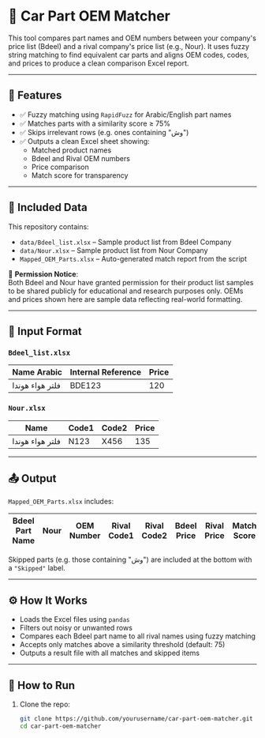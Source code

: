 # 🔧 Car Part OEM Matcher

This tool compares part names and OEM numbers between your company's price list (Bdeel) and a rival company's price list (e.g., Nour). It uses fuzzy string matching to find equivalent car parts and aligns OEM codes, codes, and prices to produce a clean comparison Excel report.

---

## 🚀 Features

- ✅ Fuzzy matching using `RapidFuzz` for Arabic/English part names
- ✅ Matches parts with a similarity score ≥ 75%
- ✅ Skips irrelevant rows (e.g. ones containing "وش")
- ✅ Outputs a clean Excel sheet showing:
  - Matched product names
  - Bdeel and Rival OEM numbers
  - Price comparison
  - Match score for transparency

---

## 📁 Included Data

This repository contains:

- `data/Bdeel_list.xlsx` – Sample product list from Bdeel Company  
- `data/Nour.xlsx` – Sample product list from Nour Company  
- `Mapped_OEM_Parts.xlsx` – Auto-generated match report from the script

📌 **Permission Notice**:  
Both Bdeel and Nour have granted permission for their product list samples to be shared publicly for educational and research purposes only. OEMs and prices shown here are sample data reflecting real-world formatting.

---

## 📂 Input Format

### `Bdeel_list.xlsx`
| Name Arabic      | Internal Reference | Price |
|------------------|--------------------|-------|
| فلتر هواء هوندا | BDE123              | 120   |

### `Nour.xlsx`
| Name            | Code1   | Code2   | Price |
|----------------|---------|---------|-------|
| فلتر هواء هوندا | N123    | X456    | 135   |

---

## 📤 Output

`Mapped_OEM_Parts.xlsx` includes:

| Bdeel Part Name   | Nour           | OEM Number | Rival Code1 | Rival Code2 | Bdeel Price | Rival Price | Match Score |
|------------------|----------------|------------|-------------|-------------|--------------|-------------|-------------|

Skipped parts (e.g. those containing "وش") are included at the bottom with a `"Skipped"` label.

---

## ⚙️ How It Works

- Loads the Excel files using `pandas`
- Filters out noisy or unwanted rows
- Compares each Bdeel part name to all rival names using fuzzy matching
- Accepts only matches above a similarity threshold (default: 75)
- Outputs a result file with all matches and skipped items

---

## 🧪 How to Run

1. Clone the repo:
   ```bash
   git clone https://github.com/yourusername/car-part-oem-matcher.git
   cd car-part-oem-matcher
